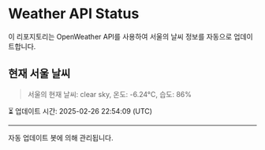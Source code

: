 
# Weather API Status

이 리포지토리는 OpenWeather API를 사용하여 서울의 날씨 정보를 자동으로 업데이트합니다.

## 현재 서울 날씨
> 서울의 현재 날씨: clear sky, 온도: -6.24°C, 습도: 86%

⏳ 업데이트 시간: 2025-02-26 22:54:09 (UTC)

---
자동 업데이트 봇에 의해 관리됩니다.
